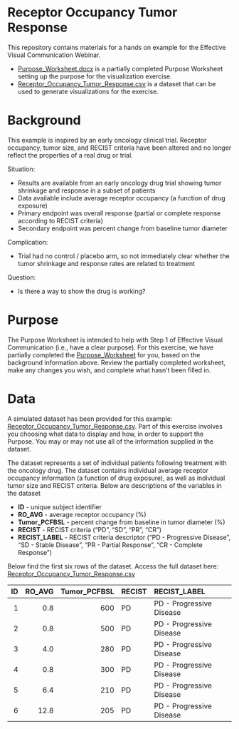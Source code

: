 Receptor Occupancy Tumor Response
================

This repository contains materials for a hands on example for the
Effective Visual Communication Webinar.

  - [Purpose\_Worksheet.docx](Purpose_Worksheet.docx) is a partially
    completed Purpose Worksheet setting up the purpose for the
    visualization exercise.
  - [Receptor\_Occupancy\_Tumor\_Response.csv](Receptor_Occupancy_Tumor_Response.csv)
    is a dataset that can be used to generate visualizations for the
    exercise.

# Background

This example is inspired by an early oncology clinical trial. Receptor
occupancy, tumor size, and RECIST criteria have been altered and no
longer reflect the properties of a real drug or trial.

Situation:

  - Results are available from an early oncology drug trial showing
    tumor shrinkage and response in a subset of patients
  - Data available include average receptor occupancy (a function of
    drug exposure)
  - Primary endpoint was overall response (partial or complete response
    according to RECIST criteria)
  - Secondary endpoint was percent change from baseline tumor diameter

Complication:

  - Trial had no control / placebo arm, so not immediately clear whether
    the tumor shrinkage and response rates are related to treatment

Question:

  - Is there a way to show the drug is working?

# Purpose

The Purpose Worksheet is intended to help with Step 1 of Effective
Visual Communication (i.e., have a clear purpose). For this exercise, we
have partially completed the
[Purpose\_Worksheet](Purpose_Worksheet.docx) for you, based on the
background information above. Review the partially completed worksheet,
make any changes you wish, and complete what hasn’t been filled in.

# Data

A simulated dataset has been provided for this example:
[Receptor\_Occupancy\_Tumor\_Response.csv](Receptor_Occupancy_Tumor_Response.csv).
Part of this exercise involves you choosing what data to display and
how, in order to support the Purpose. You may or may not use all of the
information supplied in the dataset.

The dataset represents a set of individual patients following treatment
with the oncology drug. The dataset contains individual average receptor
occupancy information (a function of drug exposure), as well as
individual tumor size and RECIST criteria. Below are descriptions of the
variables in the dataset

  - **ID** - unique subject identifier
  - **RO\_AVG** - average receptor occupancy (%)
  - **Tumor\_PCFBSL** - percent change from baseline in tumor diameter
    (%)
  - **RECIST** - RECIST criteria (“PD”, “SD”, “PR”, “CR”)
  - **RECIST\_LABEL** - RECIST criteria descriptor (“PD - Progressive
    Disease”, “SD - Stable Disease”, “PR - Partial Response”, “CR -
    Complete Response”)

Below find the first six rows of the dataset. Access the full dataset
here:
[Receptor\_Occupancy\_Tumor\_Response.csv](Receptor_Occupancy_Tumor_Response.csv)

| ID | RO\_AVG | Tumor\_PCFBSL | RECIST | RECIST\_LABEL            |
| -: | ------: | ------------: | :----- | :----------------------- |
|  1 |     0.8 |           600 | PD     | PD - Progressive Disease |
|  2 |     0.8 |           500 | PD     | PD - Progressive Disease |
|  3 |     4.0 |           280 | PD     | PD - Progressive Disease |
|  4 |     0.8 |           300 | PD     | PD - Progressive Disease |
|  5 |     6.4 |           210 | PD     | PD - Progressive Disease |
|  6 |    12.8 |           205 | PD     | PD - Progressive Disease |
